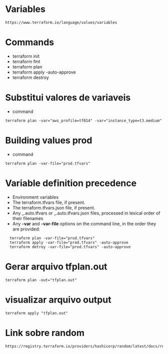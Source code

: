 # Variables

```
https://www.terraform.io/language/values/variables
```

# Commands

- terraform init
- terraform fmt
- terraform plan
- terraform apply -auto-approve
- terraform destroy

# Substitui valores de variaveis

- command

```
terraform plan -var="aws_profile=tf014" -var="instance_type=t3.medium"
```

# Building values prod

- command

```
terraform plan -var-file="prod.tfvars"
```

# Variable definition precedence

- Environment variables
- The terraform.tfvars file, if present.
- The terraform.tfvars.json file, if present.
- Any _.auto.tfvars or _.auto.tfvars.json files, processed in lexical order of their filenames
- Any **-var** and **-var-file** options on the command line, in the order they are provided:

```
  terraform plan -var-file="prod.tfvars"
  terraform apply -var-file="prod.tfvars" -auto-approve
  terraform detroy -var-file="prod.tfvars" -auto-approve
```

# Gerar arquivo tfplan.out

```
terraform plan -out="tfplan.out"
```

# visualizar arquivo output

```
terraform apply "tfplan.out"
```

# Link sobre random

```
https://registry.terraform.io/providers/hashicorp/random/latest/docs/resources/pet
```
